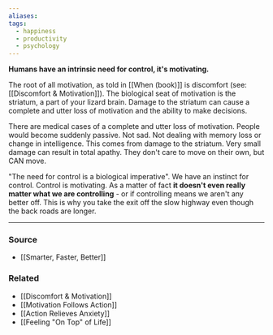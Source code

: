 ```yaml
---
aliases: 
tags:
  - happiness
  - productivity
  - psychology
---
```

**Humans have an intrinsic need for control, it's motivating.**

The root of all motivation, as told in [[When (book)]] is discomfort (see: [[Discomfort & Motivation]]). The biological seat of motivation is the striatum, a part of your lizard brain. Damage to the striatum can cause a complete and utter loss of motivation and the ability to make decisions. 

There are medical cases of a complete and utter loss of motivation. People would become suddenly passive. Not sad. Not dealing with memory loss or change in intelligence. This comes from damage to the striatum. Very small damage can result in total apathy. They don't care to move on their own, but CAN move.

"The need for control is a biological imperative". We have an instinct for control. Control is motivating. As a matter of fact **it doesn't even really matter what we are controlling** - or if controlling means we aren't any better off. This is why you take the exit off the slow highway even though the back roads are longer.

---

### Source
- [[Smarter, Faster, Better]]

### Related
- [[Discomfort & Motivation]] 
- [[Motivation Follows Action]] 
- [[Action Relieves Anxiety]]
- [[Feeling "On Top" of Life]]